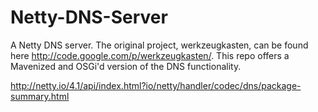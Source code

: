 Netty-DNS-Server
================

A Netty DNS server. The original project, werkzeugkasten, can be found here http://code.google.com/p/werkzeugkasten/. This repo offers a Mavenized and OSGi'd version of the DNS functionality. 

http://netty.io/4.1/api/index.html?io/netty/handler/codec/dns/package-summary.html
